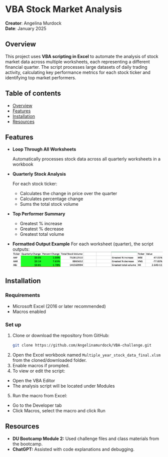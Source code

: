 # VBA Stock Market Analysis
**Creator**: Angelina Murdock  
**Date**: January 2025

## Overview
This project uses **VBA scripting in Excel** to automate the analysis of stock market data across multiple worksheets, each representing a different financial quarter. The script processes large datasets of daily trading activity, calculating key performance metrics for each stock ticker and identifying top market performers.

## Table of contents
- [Overview](#overview)
- [Features](#features)
- [Installation](#installation)
- [Resources](#resources)

## Features
- **Loop Through All Worksheets**

    Automatically processes stock data across all quarterly worksheets in a workbook

- **Quarterly Stock Analysis**

    For each stock ticker:
    - Calculates the change in price over the quarter
    - Calculates percentage change
    - Sums the total stock volume

- **Top Performer Summary**
    - Greatest % increase
    - Greatest % decrease
    - Greatest total volume

- **Formatted Output Example**
    For each worksheet (quarter), the script outputs:
    ![Q1 Report](Images/Q1_output.png)

## Installation
### Requirements
- Microsoft Excel (2016 or later recommended)
- Macros enabled

### Set up
1. Clone or download the repository from GitHub:
    ``` bash
    git clone https://github.com/Angelinamurdock/VBA-challenge.git 
    ```
2. Open the Excel workbook named `Multiple_year_stock_data_final.xlsm` from the cloned/downloaded folder.
3. Enable macros if prompted.
4. To view or edit the script:
- Open the VBA Editor
- The analysis script will be located under Modules
5. Run the macro from Excel:
- Go to the Developer tab
- Click Macros, select the macro and click Run


## Resources
- **DU Bootcamp Module 2:** Used challenge files and class materials from the bootcamp.
- **ChatGPT:** Assisted with code explanations and debugging.
